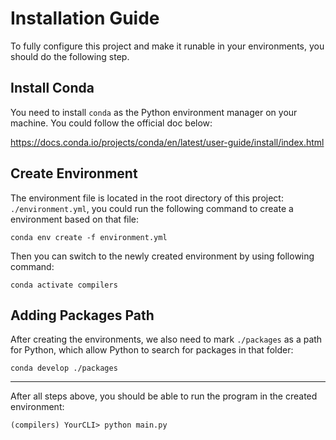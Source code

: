 # Installation Guide

To fully configure this project and make it runable in your environments, you should do the following step.

## Install Conda

You need to install `conda` as the Python environment manager on your machine. You could follow the official doc below:

https://docs.conda.io/projects/conda/en/latest/user-guide/install/index.html

## Create Environment

The environment file is located in the root directory of this project: `./environment.yml`, you could run the following command to create a environment based on that file:

```shell
conda env create -f environment.yml
```

Then you can switch to the newly created environment by using following command:

```shell
conda activate compilers
```

## Adding Packages Path

After creating the environments, we also need to mark `./packages` as a path for Python, which allow Python to search for packages in that folder:

```
conda develop ./packages
```

---

After all steps above, you should be able to run the program in the created environment:

```shell
(compilers) YourCLI> python main.py
```

